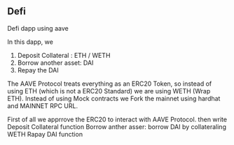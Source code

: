 ## Defi

Defi dapp using aave

In this dapp, we 
1. Deposit Collateral : ETH / WETH 
2. Borrow another asset: DAI
3. Repay the DAI

The AAVE Protocol treats everything as an ERC20 Token, so instead of using ETH (which is not a ERC20 Standard) we are using WETH (Wrap ETH). Instead of using Mock contracts we Fork the mainnet using hardhat and MAINNET RPC URL. 

First of all we apprrove the ERC20 to interact with AAVE Protocol. then write
Deposit Collateral function
Borrow anther asser: borrow DAI by collateraling WETH
Rapay DAI function
